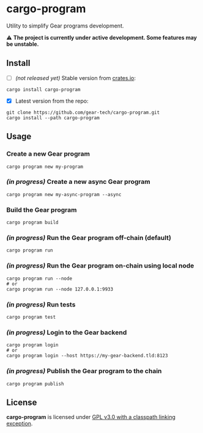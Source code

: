 # cargo-program

Utility to simplify Gear programs development.

:warning: **The project is currently under active development. Some features may be unstable.**

## Install

- [ ] *(not released yet)* Stable version from [crates.io](https://crates.io/crates/cargo-program):

```
cargo install cargo-program
```

- [x] Latest version from the repo:

```
git clone https://github.com/gear-tech/cargo-program.git
cargo install --path cargo-program
```

## Usage

###  Create a new Gear program

```
cargo program new my-program
```

###  *(in progress)* Create a new async Gear program

```
cargo program new my-async-program --async
```

### Build the Gear program

```
cargo program build
```

### *(in progress)* Run the Gear program off-chain (default)

```
cargo program run
```

### *(in progress)* Run the Gear program on-chain using local node

```
cargo program run --node
# or
cargo program run --node 127.0.0.1:9933
```

### *(in progress)* Run tests

```
cargo program test
```

### *(in progress)* Login to the Gear backend

```
cargo program login
# or
cargo program login --host https://my-gear-backend.tld:8123
```

### *(in progress)* Publish the Gear program to the chain

```
cargo program publish
```

## License

**cargo-program** is licensed under [GPL v3.0 with a classpath linking exception](LICENSE).
